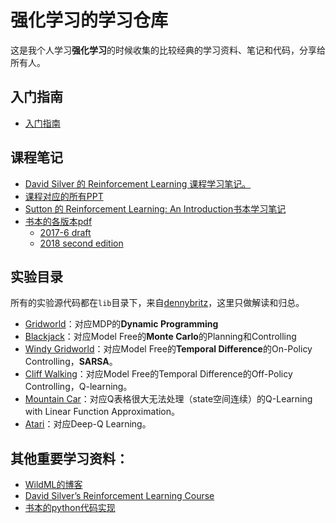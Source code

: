 # 强化学习的学习仓库

这是我个人学习**强化学习**的时候收集的比较经典的学习资料、笔记和代码，分享给所有人。

## 入门指南
- [入门指南](https://github.com/applenob/rl_learn/blob/master/learning_route.ipynb)

## 课程笔记

- [David Silver 的 Reinforcement Learning 课程学习笔记。](https://github.com/applenob/rl_learn/blob/master/class_note.ipynb)
- [课程对应的所有PPT](https://github.com/applenob/rl_learn/blob/master/slides)
- [Sutton 的 Reinforcement Learning: An Introduction书本学习笔记](https://github.com/applenob/rl_learn/blob/master/reinforcement_learning.ipynb)
- [书本的各版本pdf](https://github.com/applenob/rl_learn/blob/master/book)
    - [2017-6 draft](https://github.com/applenob/rl_learn/blob/master/book/bookdraft2017june19.pdf)
    - [2018 second edition](https://github.com/applenob/rl_learn/blob/master/book/bookdraft2018.pdf)

## 实验目录

所有的实验源代码都在`lib`目录下，来自[dennybritz](https://github.com/dennybritz/reinforcement-learning)，这里只做解读和归总。

- [Gridworld](https://github.com/applenob/rl_learn/blob/master/1_gridworld.ipynb)：对应MDP的**Dynamic Programming**
- [Blackjack](https://github.com/applenob/rl_learn/blob/master/2_blackjack.ipynb)：对应Model Free的**Monte Carlo**的Planning和Controlling
- [Windy Gridworld](https://github.com/applenob/rl_learn/blob/master/3_windy_gridworld.ipynb)：对应Model Free的**Temporal Difference**的On-Policy Controlling，**SARSA**。
- [Cliff Walking](https://github.com/applenob/rl_learn/blob/master/4_cliff_walking.ipynb)：对应Model Free的Temporal Difference的Off-Policy Controlling，Q-learning。
- [Mountain Car](https://github.com/applenob/rl_learn/blob/master/5_mountain_car.ipynb)：对应Q表格很大无法处理（state空间连续）的Q-Learning with Linear Function Approximation。
- [Atari](https://github.com/applenob/rl_learn/blob/master/6_atari.ipynb)：对应Deep-Q Learning。

## 其他重要学习资料：

- [WildML的博客](http://www.wildml.com/2016/10/learning-reinforcement-learning/)
- [David Silver’s Reinforcement Learning Course](http://www0.cs.ucl.ac.uk/staff/d.silver/web/Teaching.html)
- [书本的python代码实现](https://github.com/ShangtongZhang/reinforcement-learning-an-introduction)
